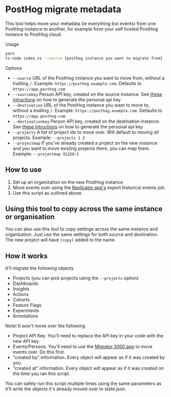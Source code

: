# PostHog migrate metadata

This tool helps move your metadata (ie everything but events) from one PostHog instance to another, for example from your self hosted PostHog instance to PostHog cloud.

Usage
```bash
yarn
ts-node index.ts --source [posthog instance you want to migrate from] --sourcekey [personal api key for that instance] --destination [posthog instance you want to migrate to.] --destinationkey [personal api key for destination instance]
```

Options
- `--source` URL of the PostHog instance you want to move from, without a trailling `/`. Example: `https://posthog.example.com`. Defaults to `https://app.posthog.com`
- `--sourcekey` Person API key, created on the source instance. See [these intructions](https://posthog.com/docs/api#how-to-obtain-a-personal-api-key) on how to generate the personal api key
- `--destination` URL of the PostHog instance you want to move to, without a trailling `/`. Example: `https://posthog.example.com`. Defaults to `https://app.posthog.com`
- `--destinationkey` Person API key, created on the destination instance. See [these intructions](https://posthog.com/docs/api#how-to-obtain-a-personal-api-key) on how to generate the personal api key
- `--projects` A list of project ids to move over. Will default to moving _all_ projects. Example: `--projects 1 2`
- `--projectmap` If you've already created a project on the new instance and you want to move existing projects there, you can map them. Example: `--projectmap 81250:1`

## How to use

1. Set up an organization on the new PostHog instance
1. Move events over using the [Replicator app's](https://posthog.com/docs/apps/replicator) export historical events job. 
1. Use this script as outlined above.

## Using this tool to copy across the same instance or organisation

You can also use this tool to copy settings across the same instance and organisation. Just use the same settings for both source and destination. The new project will have `(copy)` added to the name.

## How it works

It'll migrate the following objects
- Projects (you can pick projects using the `--projects` option)
- Dashboards
- Insights
- Actions
- Cohorts
- Feature Flags
- Experiments
- Annotations

Note! It won't move over the following
- Project API Key. You'll need to replace the API key in your code with the new API key.
- Events/Persons. You'll need to use the [Migrator 3000 app](https://posthog.com/docs/apps/migrator-3000) to move events over. Do this first.
- "created by" information. Every object will appear as if it was created by you.
- "created at" information. Every object will appear as if it was created on the time you ran this script.

You can safely run this script multiple times using the same parameters as it'll write the objects it's already moved over to state.json.
